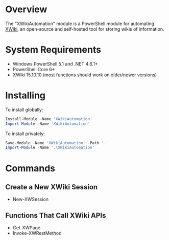 # Overview

The "XWikiAutomation" module is a PowerShell module for automating
[XWiki](https://www.xwiki.org/xwiki/bin/view/Main/WebHome), an open-source and self-hosted tool for storing wikis of information.

# System Requirements

* Windows PowerShell 5.1 and .NET 4.6.1+
* PowerShell Core 6+
* XWiki 15.10.10 (most functions should work on older/newer versions)

# Installing

To install globally:

```powershell
Install-Module -Name 'XWikiAutomation'
Import-Module -Name 'XWikiAutomation'
```

To install privately:

```powershell
Save-Module -Name 'XWikiAutomation' -Path '.'
Import-Module -Name '.\XWikiAutomation'
```

# Commands

## Create a New XWiki Session

* New-XWSession

## Functions That Call XWiki APIs

* Get-XWPage
* Invoke-XWRestMethod
